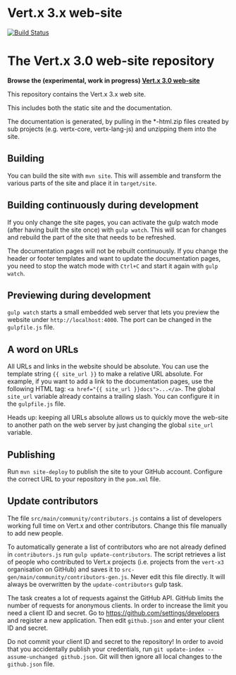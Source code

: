 # Vert.x 3.x web-site

[![Build Status](https://vertx.ci.cloudbees.com/buildStatus/icon?job=vert.x3-website)](https://vertx.ci.cloudbees.com/view/vert.x-3/job/vert.x3-website/)

# The Vert.x 3.0 web-site repository

**Browse the (experimental, work in progress) [Vert.x 3.0 web-site](http://vert-x3.github.io/)**

This repository contains the Vert.x 3.x web site.

This includes both the static site and the documentation.

The documentation is generated, by pulling in the *-html.zip files created by sub projects (e.g. vertx-core, vertx-lang-js)
and unzipping them into the site.

## Building

You can build the site with `mvn site`. This will assemble and transform the various parts of the site and place
it in `target/site`.

## Building continuously during development

If you only change the site pages, you can activate the gulp watch mode (after having built the site once) with
`gulp watch`. This will scan for changes and rebuild the part of the site that needs to be refreshed.

The documentation pages will not be rebuilt continuously. If you change the header or footer templates and
want to update the documentation pages, you need to stop the watch mode with `Ctrl+C` and start it again
with `gulp watch`.

## Previewing during development

`gulp watch` starts a small embedded web server that lets you preview the website under
`http://localhost:4000`. The port can be changed in the `gulpfile.js` file.

## A word on URLs

All URLs and links in the website should be absolute. You can use the template
string `{{ site_url }}` to make a relative URL absolute. For example, if you
want to add a link to the documentation pages, use the following HTML tag:
`<a href="{{ site_url }}docs">...</a>`. The global `site_url` variable already
contains a trailing slash. You can configure it in the `gulpfile.js` file.

Heads up: keeping all URLs absolute allows us to quickly move the web-site to another
path on the web server by just changing the global `site_url` variable.

## Publishing

Run `mvn site-deploy` to publish the site to your GitHub account. Configure the
correct URL to your repository in the `pom.xml` file.

## Update contributors

The file `src/main/community/contributors.js` contains a list of developers
working full time on Vert.x and other contributors. Change this file manually
to add new people.

To automatically generate a list of contributors who are not already defined
in `contributors.js` run `gulp update-contributors`. The script retrieves a list
of people who contributed to Vert.x projects (i.e. projects from the `vert-x3`
organisation on GitHub) and saves it to `src-gen/main/community/contributors-gen.js`.
Never edit this file directly. It will always be overwritten by the
`update-contributors` gulp task.

The task creates a lot of requests against the GitHub API. GitHub limits
the number of requests for anonymous clients. In order to increase the limit
you need a client ID and secret. Go to <https://github.com/settings/developers>
and register a new application. Then edit `github.json` and enter your client ID
and secret.

Do not commit your client ID and secret to the repository! In order to
avoid that you accidentally publish your credentials, run
`git update-index --assume-unchanged github.json`. Git will then ignore all
local changes to the `github.json` file.
